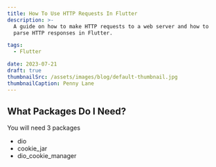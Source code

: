 ```yaml
---
title: How To Use HTTP Requests In Flutter
description: >-
  A guide on how to make HTTP requests to a web server and how to
  parse HTTP responses in Flutter.

tags: 
  - Flutter

date: 2023-07-21
draft: true
thumbnailSrc: /assets/images/blog/default-thumbnail.jpg
thumbnailCaption: Penny Lane
---
```


## What Packages Do I Need?
You will need 3 packages
* dio 
* cookie_jar
* dio_cookie_manager